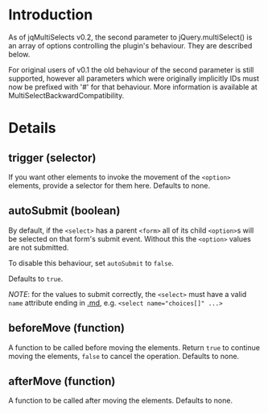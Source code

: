 # Introduction #
As of jqMultiSelects v0.2, the second parameter to jQuery.multiSelect() is an array of options controlling the plugin's behaviour. They are described below.

For original users of v0.1 the old behaviour of the second parameter is still supported, however all parameters which were originally implicitly IDs must now be prefixed with '#' for that behaviour. More information is available at MultiSelectBackwardCompatibility.

# Details #
## trigger (selector) ##
If you want other elements to invoke the movement of the `<option>` elements, provide a selector for them here.
Defaults to none.


## autoSubmit (boolean) ##
By default, if the `<select>` has a parent `<form>` all of its child `<option>`s will be selected on that form's submit event. Without this the `<option>` values are not submitted.

To disable this behaviour, set `autoSubmit` to `false`.

Defaults to `true`.

_NOTE_: for the values to submit correctly, the `<select>` must have a valid `name` attribute ending in [.md](.md), e.g. `<select name="choices[]" ...>`


## beforeMove (function) ##
A function to be called before moving the elements. Return `true` to continue moving the elements, `false` to cancel the operation.
Defaults to none.


## afterMove (function) ##
A function to be called after moving the elements.
Defaults to none.